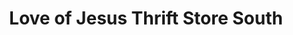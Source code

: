 ---
title: "Love of Jesus Thrift Store South"
url: /richmond/love-of-jesus-thrift-store-south/
shop: charity
---